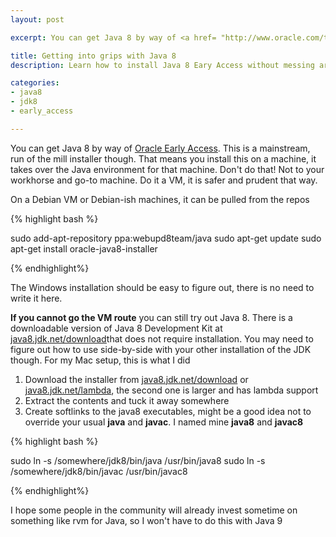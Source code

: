 ```yaml
---
layout: post

excerpt: You can get Java 8 by way of <a href= "http://www.oracle.com/technetwork/java/javase/downloads/ea-jsp-142245.html">Oracle Early Access</a>. This is a mainstream, run of the mill installer though. That means you install this on a machine, it takes over the Java environment for that machine. Don't do that! Not to your workhorse and go-to machine. Do it a VM, it is safer and prudent that way.

title: Getting into grips with Java 8 
description: Learn how to install Java 8 Eary Access without messing around your stable dev environment

categories:
- java8
- jdk8
- early_access

---
```



You can get Java 8 by way of [Oracle Early Access](http://www.oracle.com/technetwork/java/javase/downloads/ea-jsp-142245.html). This is a mainstream, run of the mill installer though. That means you install this on a machine, it takes over the Java environment for that machine. Don't do that! Not to your workhorse and go-to machine. Do it a VM, it is safer and prudent that way.

On a Debian VM or Debian-ish machines, it can be pulled from the repos

{% highlight bash %}

sudo add-apt-repository ppa:webupd8team/java
sudo apt-get update
sudo apt-get install oracle-java8-installer

{% endhighlight%}

The Windows installation should be easy to figure out, there is no need to write it here.  

**If you cannot go the VM route** you can still try out Java 8. There is a downloadable version of Java 8 Development Kit at [java8.jdk.net/download](http://java8.jdk.net/download.html)that does not require installation. You may need to figure out how to use side-by-side with your other installation of the JDK though. For my Mac setup, this is what I did

1. Download the installer from [java8.jdk.net/download](http://java8.jdk.net/download.html) or [java8.jdk.net/lambda](http://java8.jdk.net/download.html), the second one is larger and has lambda support
2. Extract the contents and tuck it away somewhere
3. Create softlinks to the java8 executables, might be a good idea not to override your usual **java** and **javac**. I named mine **java8** and **javac8**

{% highlight bash %}

sudo ln -s /somewhere/jdk8/bin/java /usr/bin/java8
sudo ln -s /somewhere/jdk8/bin/javac /usr/bin/javac8

{% endhighlight%}

I hope some people in the community will already invest sometime on something like rvm for Java, so I won't have to do this with Java 9 


